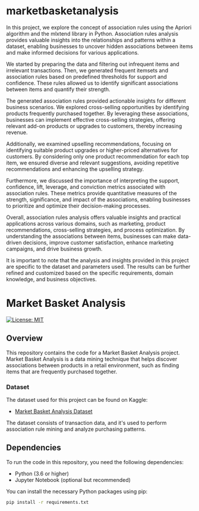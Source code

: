 # marketbasketanalysis
In this project, we explore the concept of association rules using the Apriori algorithm and the mlxtend library in Python. Association rules analysis provides valuable insights into the relationships and patterns within a dataset, enabling businesses to uncover hidden associations between items and make informed decisions for various applications.

We started by preparing the data and filtering out infrequent items and irrelevant transactions. Then, we generated frequent itemsets and association rules based on predefined thresholds for support and confidence. These rules allowed us to identify significant associations between items and quantify their strength.

The generated association rules provided actionable insights for different business scenarios. We explored cross-selling opportunities by identifying products frequently purchased together. By leveraging these associations, businesses can implement effective cross-selling strategies, offering relevant add-on products or upgrades to customers, thereby increasing revenue.

Additionally, we examined upselling recommendations, focusing on identifying suitable product upgrades or higher-priced alternatives for customers. By considering only one product recommendation for each top item, we ensured diverse and relevant suggestions, avoiding repetitive recommendations and enhancing the upselling strategy.

Furthermore, we discussed the importance of interpreting the support, confidence, lift, leverage, and conviction metrics associated with association rules. These metrics provide quantitative measures of the strength, significance, and impact of the associations, enabling businesses to prioritize and optimize their decision-making processes.

Overall, association rules analysis offers valuable insights and practical applications across various domains, such as marketing, product recommendations, cross-selling strategies, and process optimization. By understanding the associations between items, businesses can make data-driven decisions, improve customer satisfaction, enhance marketing campaigns, and drive business growth.

It is important to note that the analysis and insights provided in this project are specific to the dataset and parameters used. The results can be further refined and customized based on the specific requirements, domain knowledge, and business objectives.
# Market Basket Analysis

[![License: MIT](https://img.shields.io/badge/License-MIT-yellow.svg)](https://opensource.org/licenses/MIT)

## Overview

This repository contains the code for a Market Basket Analysis project. Market Basket Analysis is a data mining technique that helps discover associations between products in a retail environment, such as finding items that are frequently purchased together.

### Dataset

The dataset used for this project can be found on Kaggle:

- [Market Basket Analysis Dataset](https://www.kaggle.com/datasets/aslanahmedov/market-basket-analysis)

The dataset consists of transaction data, and it's used to perform association rule mining and analyze purchasing patterns.

## Dependencies

To run the code in this repository, you need the following dependencies:

- Python (3.6 or higher)
- Jupyter Notebook (optional but recommended)

You can install the necessary Python packages using pip:

```bash
pip install -r requirements.txt

